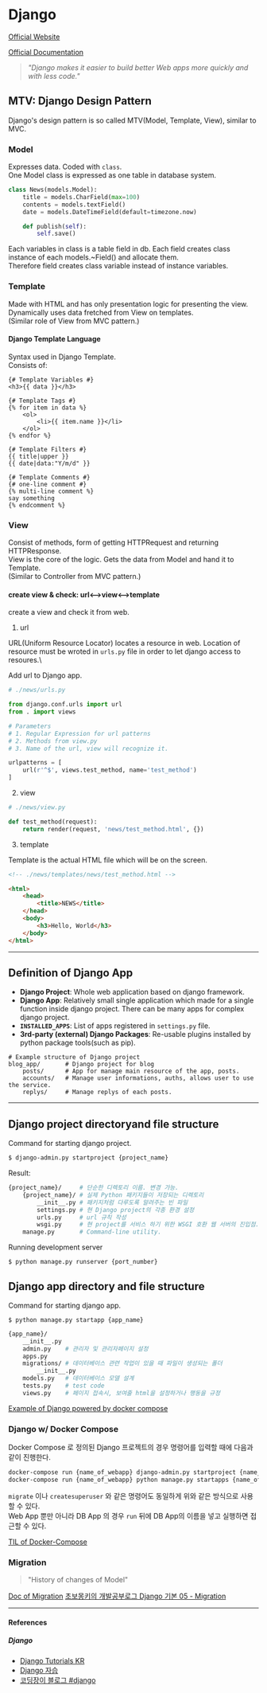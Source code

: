 # Django

[Official Website](https://www.djangoproject.com/)

[Official Documentation](https://docs.djangoproject.com/)

> *"Django makes it easier to build better Web apps more quickly and with less code."*

## MTV: Django Design Pattern

Django's design pattern is so called MTV(Model, Template, View), similar to MVC.

### Model

Expresses data. Coded with ```class```.\
One Model class is expressed as one table in database system.

```python
class News(models.Model):
    title = models.CharField(max=100)
    contents = models.textField()
    date = models.DateTimeField(default=timezone.now)

    def publish(self):
        self.save()
```

Each variables in class is a table field in db. Each field creates class instance of each models.~Field() and allocate them.\
Therefore field creates class variable instead of instance variables.

### Template

Made with HTML and has only presentation logic for presenting the view.\
Dynamically uses data fretched from View on templates.\
(Similar role of View from MVC pattern.)

#### Django Template Language

Syntax used in Django Template.\
Consists of:

```django
{# Template Variables #}
<h3>{{ data }}</h3>

{# Template Tags #}
{% for item in data %}
    <ol>
        <li>{{ item.name }}</li>
    </ol>
{% endfor %}

{# Template Filters #}
{{ title|upper }}
{{ date|data:"Y/m/d" }}

{# Template Comments #}
{# one-line comment #}
{% multi-line comment %}
say something
{% endcomment %}
```

### View

Consist of methods, form of getting HTTPRequest and returning HTTPResponse.\
View is the core of the logic. Gets the data from Model and hand it to Template.\
(Similar to Controller from MVC pattern.)

#### create view & check: url<-->view<-->template

create a view and check it from web.

1. url

URL(Uniform Resource Locator) locates a resource in web. Location of resource must be wroted in ```urls.py``` file in order to let django access to resoures.\

Add url to Django app.

```python
# ./news/urls.py

from django.conf.urls import url
from . import views

# Parameters
# 1. Regular Expression for url patterns
# 2. Methods from view.py
# 3. Name of the url, view will recognize it.

urlpatterns = [
    url(r'^$', views.test_method, name='test_method')
]
```

2. view

```python
# ./news/view.py

def test_method(request):
    return render(request, 'news/test_method.html', {})
```

3. template

Template is the actual HTML file which will be on the screen.

```html
<!-- ./news/templates/news/test_method.html -->

<html>
    <head>
        <title>NEWS</title>
    </head>
    <body>
        <h3>Hello, World</h3>
    </body>
</html>
```

---

## Definition of Django App

- **Django Project**: Whole web application based on django framework.
- **Django App**: Relatively small single application which made for a single function inside django project. There can be many apps for complex django project.
- **```INSTALLED_APPS```**: List of apps registered in ```settings.py``` file.
- **3rd-party (external) Django Packages**: Re-usable plugins installed by python package tools(such as pip).

```bas
# Example structure of Django project
blog_app/       # Django project for blog
    posts/      # App for manage main resource of the app, posts.
    accounts/   # Manage user informations, auths, allows user to use the service.
    replys/     # Manage replys of each posts.
```

---

## Django project directoryand file structure

Command for starting django project.

```bash
$ django-admin.py startproject {project_name}
```

Result:

```bash
{project_name}/     # 단순한 디렉토리 이름. 변경 가능.
    {project_name}/ # 실제 Python 패키지들이 저장되는 디렉토리
        __init__.py # 패키지처럼 다루도록 알려주는 빈 파일
        settings.py # 현 Django project의 각종 환경 설정
        urls.py     # url 규칙 작성
        wsgi.py     # 현 project를 서비스 하기 위한 WSGI 호환 웹 서버의 진입점.
    manage.py       # Command-line utility.
```

Running development server

```
$ python manage.py runserver {port_number}
```

## Django app directory and file structure

Command for starting django app.

```
$ python manage.py startapp {app_name}
```

```bash
{app_name}/
    __init__.py
    admin.py    # 관리자 및 관리자페이지 설정
    apps.py
    migrations/ # 데이터베이스 관련 작업이 있을 때 파일이 생성되는 폴더
        __init__.py
    models.py   # 데이터베이스 모델 설계
    tests.py    # test code
    views.py    # 페이지 접속시, 보여줄 html을 설정하거나 행동을 규정
```

[Example of Django powered by docker compose](https://github.com/HoonAhn/dockercompose_django)

### Django w/ Docker Compose

Docker Compose 로 정의된 Django 프로젝트의 경우 명령어를 입력할 때에 다음과 같이 진행한다.

```bash
docker-compose run {name_of_webapp} django-admin.py startproject {name_of_django_project} .
docker-compose run {name_of_webapp} python manage.py startapps {name_of_django_app}
```

```migrate``` 이나 ```createsuperuser``` 와 같은 명령어도 동일하게 위와 같은 방식으로 사용할 수 있다.\
Web App 뿐만 아니라 DB App 의 경우 ```run``` 뒤에 DB App의 이름을 넣고 실행하면 접근할 수 있다.

[TIL of Docker-Compose](../docker/docker-compose.md)


### Migration

> "History of changes of Model"

[Doc of Migration](https://docs.djangoproject.com/en/1.10/topics/migrations/)
[초보몽키의 개발공부로그 Django 기본 05 - Migration](https://wayhome25.github.io/django/2017/03/20/django-ep6-migrations/)

---

#### References

##### Django

- [Django Tutorials KR](https://docs.djangoproject.com/ko/2.0/intro/)
- [Django 자습](https://wikidocs.net/book/837)
- [코딩장이 블로그 #django](https://itholic.github.io/tags/#django)